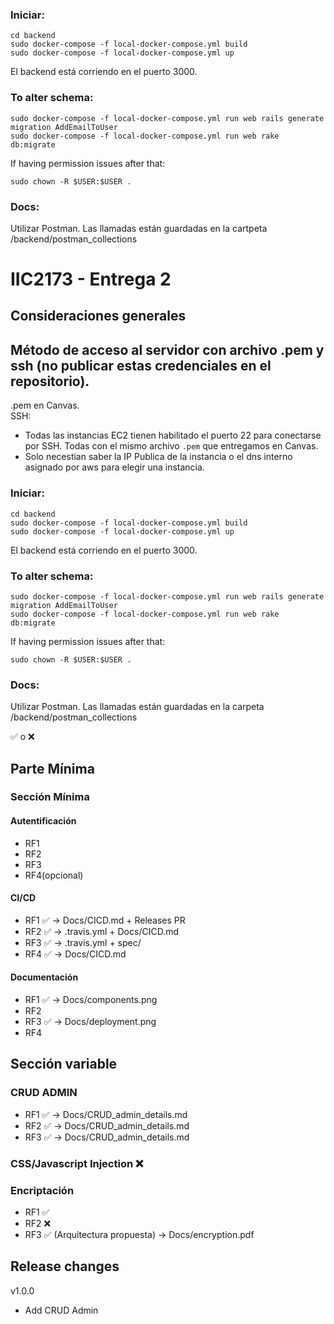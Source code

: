  ### Iniciar:
```
cd backend  
sudo docker-compose -f local-docker-compose.yml build  
sudo docker-compose -f local-docker-compose.yml up  
```

El backend está corriendo en el puerto 3000.

### To alter schema:
```
sudo docker-compose -f local-docker-compose.yml run web rails generate migration AddEmailToUser  
sudo docker-compose -f local-docker-compose.yml run web rake db:migrate  
```
If having permission issues after that:  
```
sudo chown -R $USER:$USER .
```
 ### Docs:

 Utilizar Postman. Las llamadas están guardadas en la cartpeta /backend/postman_collections

# IIC2173 - Entrega 2
## Consideraciones generales
## Método de acceso al servidor con archivo .pem y ssh (no publicar estas credenciales en el repositorio).
.pem en Canvas.  
SSH: 
- Todas las instancias EC2 tienen habilitado el puerto 22 para conectarse por SSH. Todas con el mismo archivo `.pem` que entregamos en Canvas. 
- Solo necestian saber la IP Publica de la instancia o el dns interno asignado por aws para elegir una instancia. 

 ### Iniciar:
```
cd backend  
sudo docker-compose -f local-docker-compose.yml build  
sudo docker-compose -f local-docker-compose.yml up  
```

El backend está corriendo en el puerto 3000.

### To alter schema:
```
sudo docker-compose -f local-docker-compose.yml run web rails generate migration AddEmailToUser  
sudo docker-compose -f local-docker-compose.yml run web rake db:migrate  
```
If having permission issues after that:  
```
sudo chown -R $USER:$USER .
```
 ### Docs:

 Utilizar Postman. Las llamadas están guardadas en la carpeta /backend/postman_collections


✅ o ❌
## Parte Mínima

### Sección Mínima

#### Autentificación

* RF1
* RF2
* RF3
* RF4(opcional)

#### CI/CD

* RF1 ✅ -> Docs/CICD.md + Releases PR
* RF2 ✅ -> .travis.yml + Docs/CICD.md 
* RF3 ✅ -> .travis.yml + spec/
* RF4 ✅ -> Docs/CICD.md

#### Documentación

* RF1 ✅ -> Docs/components.png
* RF2
* RF3 ✅ -> Docs/deployment.png
* RF4

## Sección variable

### CRUD ADMIN
* RF1 ✅ -> Docs/CRUD_admin_details.md
* RF2 ✅ -> Docs/CRUD_admin_details.md
* RF3 ✅ -> Docs/CRUD_admin_details.md

### CSS/Javascript Injection ❌

### Encriptación
* RF1 ✅
* RF2 ❌
* RF3 ✅ (Arquitectura propuesta) -> Docs/encryption.pdf

## Release changes
v1.0.0
 - Add CRUD Admin